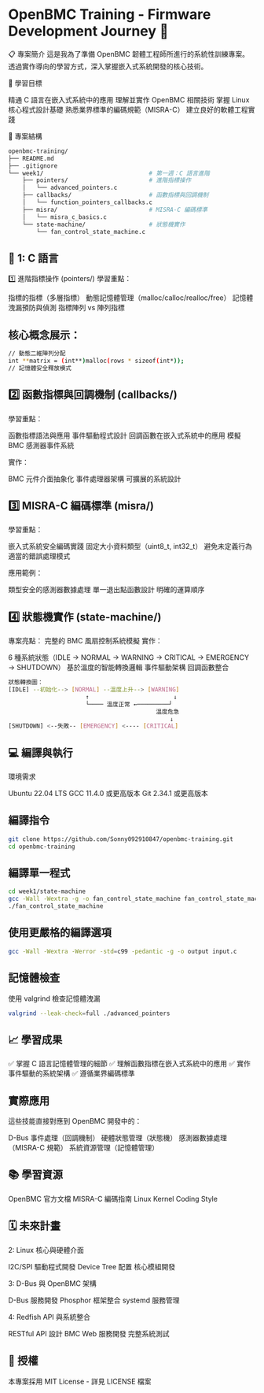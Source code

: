 # OpenBMC Training - Firmware Development Journey 🚀

📋 專案簡介
這是我為了準備 OpenBMC 韌體工程師所進行的系統性訓練專案。透過實作導向的學習方式，深入掌握嵌入式系統開發的核心技術。

🎯 學習目標

精通 C 語言在嵌入式系統中的應用
理解並實作 OpenBMC 相關技術
掌握 Linux 核心程式設計基礎
熟悉業界標準的編碼規範（MISRA-C）
建立良好的軟體工程實踐

📁 專案結構

```bash
openbmc-training/
├── README.md
├── .gitignore
└── week1/                              # 第一週：C 語言進階
    ├── pointers/                       # 進階指標操作
    │   └── advanced_pointers.c
    ├── callbacks/                      # 函數指標與回調機制
    │   └── function_pointers_callbacks.c
    ├── misra/                          # MISRA-C 編碼標準
    │   └── misra_c_basics.c
    └── state-machine/                  # 狀態機實作
        └── fan_control_state_machine.c
```
        
##  🔧 1: C 語言
1️⃣ 進階指標操作 (pointers/)
學習重點：

指標的指標（多層指標）
動態記憶體管理（malloc/calloc/realloc/free）
記憶體洩漏預防與偵測
指標陣列 vs 陣列指標

## 核心概念展示：

```bash
// 動態二維陣列分配
int **matrix = (int**)malloc(rows * sizeof(int*));
// 記憶體安全釋放模式
```

## 2️⃣ 函數指標與回調機制 (callbacks/)
學習重點：

函數指標語法與應用
事件驅動程式設計
回調函數在嵌入式系統中的應用
模擬 BMC 感測器事件系統

實作：

BMC 元件介面抽象化
事件處理器架構
可擴展的系統設計

## 3️⃣ MISRA-C 編碼標準 (misra/)
學習重點：

嵌入式系統安全編碼實踐
固定大小資料類型（uint8_t, int32_t）
避免未定義行為
適當的錯誤處理模式

應用範例：

類型安全的感測器數據處理
單一退出點函數設計
明確的運算順序

## 4️⃣ 狀態機實作 (state-machine/)
專案亮點： 完整的 BMC 風扇控制系統模擬
實作：

6 種系統狀態（IDLE → NORMAL → WARNING → CRITICAL → EMERGENCY → SHUTDOWN）
基於溫度的智能轉換邏輯
事件驅動架構
回調函數整合

```bash
狀態轉換圖：
[IDLE] --初始化--> [NORMAL] --溫度上升--> [WARNING]
                      ↑                        ↓
                      └──── 溫度正常 ←─────────┘
                                          溫度危急
                                              ↓
[SHUTDOWN] <--失敗-- [EMERGENCY] <---- [CRITICAL]
```

## 💻 編譯與執行
環境需求

Ubuntu 22.04 LTS
GCC 11.4.0 或更高版本
Git 2.34.1 或更高版本

## 編譯指令

```bash
git clone https://github.com/Sonny092910847/openbmc-training.git
cd openbmc-training
```

## 編譯單一程式

```bash
cd week1/state-machine
gcc -Wall -Wextra -g -o fan_control_state_machine fan_control_state_machine.c
./fan_control_state_machine
```

## 使用更嚴格的編譯選項

```bash
gcc -Wall -Wextra -Werror -std=c99 -pedantic -g -o output input.c
```

## 記憶體檢查
使用 valgrind 檢查記憶體洩漏
```bash
valgrind --leak-check=full ./advanced_pointers
```

## 📈 學習成果

✅ 掌握 C 語言記憶體管理的細節
✅ 理解函數指標在嵌入式系統中的應用
✅ 實作事件驅動的系統架構
✅ 遵循業界編碼標準

## 實際應用
這些技能直接對應到 OpenBMC 開發中的：

D-Bus 事件處理（回調機制）
硬體狀態管理（狀態機）
感測器數據處理（MISRA-C 規範）
系統資源管理（記憶體管理）

## 📚 學習資源

OpenBMC 官方文檔
MISRA-C 編碼指南
Linux Kernel Coding Style

## 🗓️ 未來計畫

2: Linux 核心與硬體介面

 I2C/SPI 驅動程式開發
 Device Tree 配置
 核心模組開發

3: D-Bus 與 OpenBMC 架構

 D-Bus 服務開發
 Phosphor 框架整合
 systemd 服務管理

4: Redfish API 與系統整合

 RESTful API 設計
 BMC Web 服務開發
 完整系統測試


## 📄 授權
本專案採用 MIT License - 詳見 LICENSE 檔案
